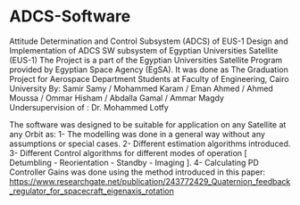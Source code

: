 # ADCS-Software
Attitude Determination and Control Subsystem (ADCS) of EUS-1
Design and Implementation of ADCS SW subsystem of Egyptian Universities Satellite (EUS-1) 
The Project is a part of the Egyptian Universities Satellite Program provided by Egyptian Space Agency (EgSA).
It was done as The Graduation Project for Aerospace Department Students at Faculty of Engineering, Cairo University
By: Samir Samy / Mohammed Karam / Eman Ahmed / Ahmed Moussa / Ommar Hisham / Abdalla Gamal / Ammar Magdy
Undersupervision of : Dr. Mohammed Lotfy

The software was designed to be suitable for application on any Satellite at any Orbit as:
1- The modelling was done in a general way without any assumptions or special cases.
2- Different estimation algorithms introduced.
3- Different Control algorithms for different modes of operation [ Detumbling - Reorientation - Standby - Imaging ].
4- Calculating PD Controller Gains was done using the method introduced in this paper: https://www.researchgate.net/publication/243772429_Quaternion_feedback_regulator_for_spacecraft_eigenaxis_rotation
